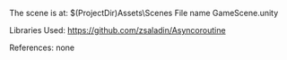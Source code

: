 The scene is at:
$(ProjectDir)Assets\Scenes
File name GameScene.unity

Libraries Used:
https://github.com/zsaladin/Asyncoroutine

References:
none
